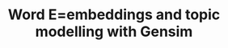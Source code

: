 ---
title: Word E=embeddings and topic modelling with Gensim
weight: 1
variants: +flyte -serverless -byoc -selfmanaged
layout: py_example
example_file: /external/unionai-examples/v1/flyte-tutorials/nlp_processing/nlp_processing/word2vec_and_lda.py
---